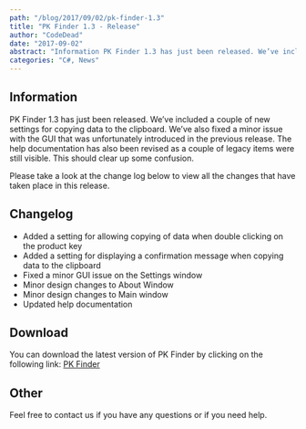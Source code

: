 ```yaml
---
path: "/blog/2017/09/02/pk-finder-1.3"
title: "PK Finder 1.3 - Release"
author: "CodeDead"
date: "2017-09-02"
abstract: "Information PK Finder 1.3 has just been released. We’ve included a couple of new settings for copying data to the clipboard. We’ve also fixed a minor issue with the GUI that was unfortunately introduced in the previous release. The help documentation has..."
categories: "C#, News"
---
```

## Information

PK Finder 1.3 has just been released. We’ve included a couple of new settings for copying data to the clipboard. We’ve also fixed a minor issue with the GUI that was unfortunately introduced in the previous release. The help documentation has also been revised as a couple of legacy items were still visible. This should clear up some confusion.

Please take a look at the change log below to view all the changes that have taken place in this release.

## Changelog

* Added a setting for allowing copying of data when double clicking on the product key
* Added a setting for displaying a confirmation message when copying data to the clipboard
* Fixed a minor GUI issue on the Settings window
* Minor design changes to About Window
* Minor design changes to Main window
* Updated help documentation

## Download

You can download the latest version of PK Finder by clicking on the following link:
<a href="/software/pk-finder">PK Finder</a>

## Other

Feel free to contact us if you have any questions or if you need help.
